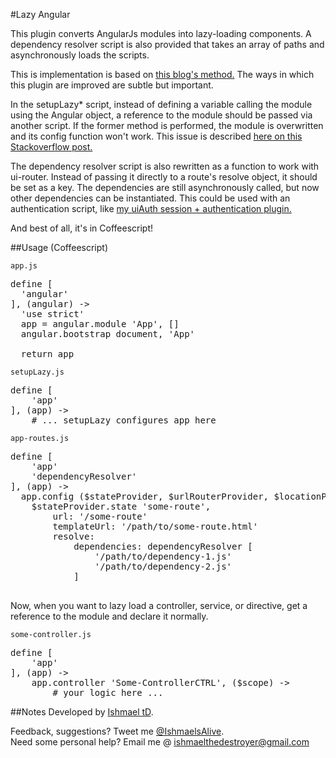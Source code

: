 #Lazy Angular

This plugin converts AngularJs modules into lazy-loading components. A dependency resolver script is also provided that takes an array of paths and asynchronously loads the scripts.

This is implementation is based on <a href='http://ify.io/lazy-loading-in-angularjs/'>this blog's method.</a> The ways in which this plugin are improved are subtle but important.

In the setupLazy* script, instead of defining a variable calling the module using the Angular object, a reference to the module should be passed via another script. If the former method is performed, the module is overwritten and its config function won't work. This issue is described <a href='http://stackoverflow.com/questions/15877925/angular-module-config-not-called'> here on this Stackoverflow post.</a>

The dependency resolver script is also rewritten as a function to work with ui-router. Instead of passing it directly to a route's resolve object, it should be set as a key. The dependencies are still asynchronously called, but now other dependencies can be instantiated. This could be used with an authentication script, like <a href='https://github.com/ishmaelthedestroyer/uiAuth'>my uiAuth session + authentication plugin.</a>

And best of all, it's in Coffeescript!

##Usage (Coffeescript)

`app.js`
<pre>
define [
  'angular'
], (angular) ->
  'use strict'
  app = angular.module 'App', []
  angular.bootstrap document, 'App'

  return app
</pre>

`setupLazy.js`
<pre>
define [
    'app'
], (app) ->
    # ... setupLazy configures app here
</pre>

`app-routes.js`
<pre>
define [
    'app'
    'dependencyResolver'
], (app) ->
  app.config ($stateProvider, $urlRouterProvider, $locationProvider) ->
    $stateProvider.state 'some-route',
        url: '/some-route'
        templateUrl: '/path/to/some-route.html'
        resolve:
            dependencies: dependencyResolver [
                '/path/to/dependency-1.js'
                '/path/to/dependency-2.js'
            ]

</pre>

Now, when you want to lazy load a controller, service, or directive, get a reference to the module and declare it normally.

`some-controller.js`
<pre>
define [
    'app'
], (app) ->
    app.controller 'Some-ControllerCTRL', ($scope) ->
        # your logic here ...
</pre>

##Notes
Developed by <a href='http://twitter.com/ishmaelsalive'>Ishmael tD</a>. <br />

Feedback, suggestions? Tweet me <a href='http://twitter.com/ishmaelsalive'>@IshmaelsAlive</a>. <br />
Need some personal help? Email me @ <a href='mailto:ishmaelthedestroyer@gmail.com?Subject=LazyAngular'>ishmaelthedestroyer@gmail.com</a>